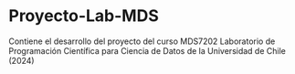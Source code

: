 # Proyecto-Lab-MDS
Contiene el desarrollo del proyecto del curso MDS7202 Laboratorio de Programación Científica para Ciencia de Datos de la Universidad de Chile (2024)
